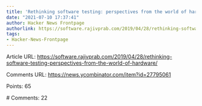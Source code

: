 ```yaml
---
title: 'Rethinking software testing: perspectives from the world of hardware (2019)'
date: "2021-07-10 17:37:41"
author: Hacker News Frontpage
authorlink: https://software.rajivprab.com/2019/04/28/rethinking-software-testing-perspectives-from-the-world-of-hardware/
tags:
- Hacker-News-Frontpage
---
```


<p>Article URL: <a href="https://software.rajivprab.com/2019/04/28/rethinking-software-testing-perspectives-from-the-world-of-hardware/">https://software.rajivprab.com/2019/04/28/rethinking-software-testing-perspectives-from-the-world-of-hardware/</a></p>
<p>Comments URL: <a href="https://news.ycombinator.com/item?id=27795061">https://news.ycombinator.com/item?id=27795061</a></p>
<p>Points: 65</p>
<p># Comments: 22</p>
